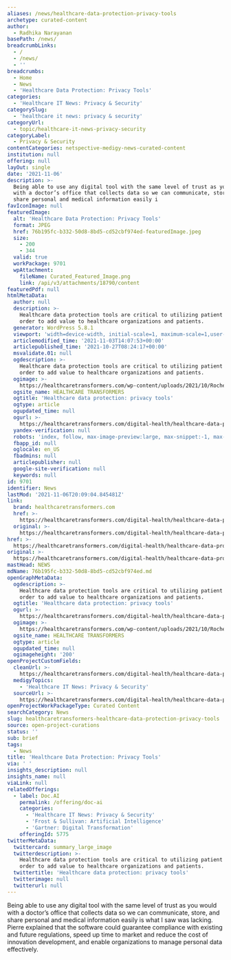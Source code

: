 ```yaml
---
aliases: /news/healthcare-data-protection-privacy-tools
archetype: curated-content
author:
  - Radhika Narayanan
basePath: /news/
breadcrumbLinks:
  - /
  - /news/
  - ''
breadcrumbs:
  - Home
  - News
  - 'Healthcare Data Protection: Privacy Tools'
categories:
  - 'Healthcare IT News: Privacy & Security'
categorySlug:
  - 'healthcare it news: privacy & security'
categoryUrl:
  - topic/healthcare-it-news-privacy-security
categoryLabel:
  - Privacy & Security
contentCategories: netspective-medigy-news-curated-content
institution: null
offering: null
layOut: single
date: '2021-11-06'
description: >-
  Being able to use any digital tool with the same level of trust as you would
  with a doctor’s office that collects data so we can communicate, store, and
  share personal and medical information easily i
favIconImage: null
featuredImage:
  alt: 'Healthcare Data Protection: Privacy Tools'
  format: JPEG
  href: 76b195fc-b332-50d8-8bd5-cd52cbf974ed-featuredImage.jpeg
  size:
    - 200
    - 344
  valid: true
  workPackage: 9701
  wpAttachment:
    fileName: Curated_Featured_Image.png
    link: /api/v3/attachments/18790/content
featuredPdf: null
htmlMetaData:
  author: null
  description: >-
    Healthcare data protection tools are critical to utilizing patient data in
    order to add value to healthcare organizations and patients.
  generator: WordPress 5.8.1
  viewport: 'width=device-width, initial-scale=1, maximum-scale=1,user-scalable=0'
  articlemodified_time: '2021-11-03T14:07:53+00:00'
  articlepublished_time: '2021-10-27T08:24:17+00:00'
  msvalidate.01: null
  ogdescription: >-
    Healthcare data protection tools are critical to utilizing patient data in
    order to add value to healthcare organizations and patients.
  ogimage: >-
    https://healthcaretransformers.com/wp-content/uploads/2021/10/Roche_Pryv_HeaderThumb.png
  ogsite_name: HEALTHCARE TRANSFORMERS
  ogtitle: 'Healthcare data protection: privacy tools'
  ogtype: article
  ogupdated_time: null
  ogurl: >-
    https://healthcaretransformers.com/digital-health/healthcare-data-protection-tools/
  yandex-verification: null
  robots: 'index, follow, max-image-preview:large, max-snippet:-1, max-video-preview:-1'
  fbapp_id: null
  oglocale: en_US
  fbadmins: null
  articlepublisher: null
  google-site-verification: null
  keywords: null
id: 9701
identifier: News
lastMod: '2021-11-06T20:09:04.845481Z'
link:
  brand: healthcaretransformers.com
  href: >-
    https://healthcaretransformers.com/digital-health/healthcare-data-protection-tools/
  original: >-
    https://healthcaretransformers.com/digital-health/healthcare-data-protection-tools/
href: >-
  https://healthcaretransformers.com/digital-health/healthcare-data-protection-tools/
original: >-
  https://healthcaretransformers.com/digital-health/healthcare-data-protection-tools/
mastHead: NEWS
mdName: 76b195fc-b332-50d8-8bd5-cd52cbf974ed.md
openGraphMetaData:
  ogdescription: >-
    Healthcare data protection tools are critical to utilizing patient data in
    order to add value to healthcare organizations and patients.
  ogtitle: 'Healthcare data protection: privacy tools'
  ogurl: >-
    https://healthcaretransformers.com/digital-health/healthcare-data-protection-tools/
  ogimage: >-
    https://healthcaretransformers.com/wp-content/uploads/2021/10/Roche_Pryv_HeaderThumb.png
  ogsite_name: HEALTHCARE TRANSFORMERS
  ogtype: article
  ogupdated_time: null
  ogimageheight: '200'
openProjectCustomFields:
  cleanUrl: >-
    https://healthcaretransformers.com/digital-health/healthcare-data-protection-tools/
  medigyTopics:
    - 'Healthcare IT News: Privacy & Security'
  sourceUrl: >-
    https://healthcaretransformers.com/digital-health/healthcare-data-protection-tools/
openProjectWorkPackageType: Curated Content
searchCategory: News
slug: healthcaretransformers-healthcare-data-protection-privacy-tools
source: open-project-curations
status: ''
sub: brief
tags:
  - News
title: 'Healthcare Data Protection: Privacy Tools'
via: ' '
insights_description: null
insights_name: null
viaLink: null
relatedOfferings:
  - label: Doc.AI
    permalink: /offering/doc-ai
    categories:
      - 'Healthcare IT News: Privacy & Security'
      - 'Frost & Sullivan: Artificial Intelligence'
      - 'Gartner: Digital Transformation'
    offeringId: 5775
twitterMetaData:
  twittercard: summary_large_image
  twitterdescription: >-
    Healthcare data protection tools are critical to utilizing patient data in
    order to add value to healthcare organizations and patients.
  twittertitle: 'Healthcare data protection: privacy tools'
  twitterimage: null
  twitterurl: null
---
```

<p>Being able to use any digital tool with the same level of trust as you would with a doctor’s office that collects data so we can communicate, store, and share personal and medical information easily is what I saw was lacking.
Pierre explained that the software could guarantee compliance with existing and future regulations, speed up time to market and reduce the cost of innovation development, and enable organizations to ​​manage personal data effectively.</p>